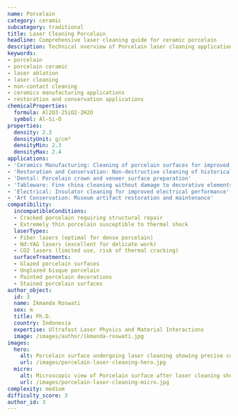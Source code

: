 ```yaml
---
name: Porcelain
category: ceramic
subcategory: traditional
title: Laser Cleaning Porcelain
headline: Comprehensive laser cleaning guide for ceramic porcelain
description: Technical overview of Porcelain laser cleaning applications and parameters
keywords:
- porcelain
- porcelain ceramic
- laser ablation
- laser cleaning
- non-contact cleaning
- ceramics manufacturing applications
- restoration and conservation applications
chemicalProperties:
  formula: Al2O3·2SiO2·2H2O
  symbol: Al-Si-O
properties:
  density: 2.3
  densityUnit: g/cm³
  densityMin: 2.3
  densityMax: 2.4
applications:
- 'Ceramics Manufacturing: Cleaning of porcelain surfaces for improved adhesion in glazing processes'
- 'Restoration and Conservation: Non-destructive cleaning of historical porcelain artifacts'
- 'Dental: Porcelain crown and veneer surface preparation'
- 'Tableware: Fine china cleaning without damage to decorative elements'
- 'Electrical: Insulator cleaning for improved electrical performance'
- 'Art Conservation: Museum artifact restoration and maintenance'
compatibility:
  incompatibleConditions:
  - Cracked porcelain requiring structural repair
  - Extremely thin porcelain susceptible to thermal shock
  laserTypes:
  - Fiber lasers (optimal for dense porcelain)
  - Nd:YAG lasers (excellent for delicate work)
  - CO2 lasers (limited use, risk of thermal cracking)
  surfaceTreatments:
  - Glazed porcelain surfaces
  - Unglazed bisque porcelain
  - Painted porcelain decorations
  - Stained porcelain surfaces
author_object:
  id: 3
  name: Ikmanda Roswati
  sex: m
  title: Ph.D.
  country: Indonesia
  expertise: Ultrafast Laser Physics and Material Interactions
  image: /images/author/ikmanda-roswati.jpg
images:
  hero:
    alt: Porcelain surface undergoing laser cleaning showing precise contamination removal
    url: /images/porcelain-laser-cleaning-hero.jpg
  micro:
    alt: Microscopic view of Porcelain surface after laser cleaning showing detailed surface structure
    url: /images/porcelain-laser-cleaning-micro.jpg
complexity: medium
difficulty_score: 3
author_id: 3
---
```

